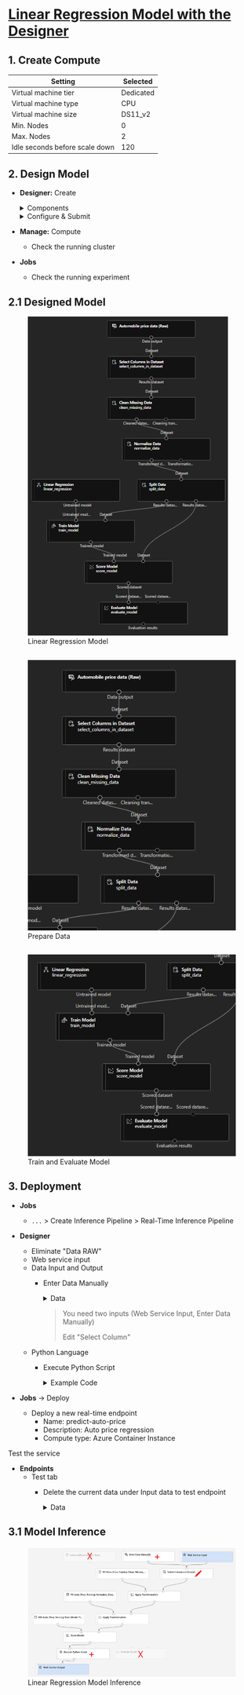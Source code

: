 # [Linear Regression Model with the Designer](https://microsoftlearning.github.io/AI-900-AIFundamentals/instructions/02a-create-regression-model.html#create-and-run-an-inference-pipeline)
## 1. Create Compute
Setting | Selected
--- | ---
Virtual machine tier | Dedicated
Virtual machine type | CPU
Virtual machine size | DS11_v2
Min. Nodes | 0
Max. Nodes | 2
Idle seconds before scale down | 120

## 2. Design Model
- **Designer:** Create
  <details>
  <summary>
  Components
  </summary>
  
    - _Sample Data_
      - Automobile Price Data (Raw)
    - _Data Transformations_
      - Select Columns in Dataset
        - by name
        - add all
        -  \- normalized losses
      - Clear missing data
        - Column names: bore,stroke,horsepower
        - Cleaning mode: Remove entire row
      - Normalize Data
        - Transformation method: MinMax
        - Column names: symboling,wheel-base,length,height,width,curb-weight,engine-size,bore,stroke,compression-ratio,horsepower,peak-rpm,city-mpg,highway-mpg
      - Split Data
        - Fraction of rows in the first output dataset: 0.7
        - Random seed: 123
    - _Model Training_
      - Train Model
        - Column names: price
    - _Machine Learning Algorithms_
      - Linear Regression
    - _Model Scoring & Evaluation_
      - Score Model
      - Evaluate Model
      
    </details>

  <details>
  <summary>
  Configure & Submit
  </summary>
    
    - Create new: car-price-training
    - Select compute type: Compute Cluster
    - Select Azure ML compute cluster: azml-cluster (created)
  </details>
  
- **Manage:** Compute
  - Check the running cluster

- **Jobs** 
  - Check the running experiment

## 2.1 Designed Model

<figure>
  <img
  src="../Codigo-Facilito/images/regression-model.png"
  alt="Linear Regression Model">
  <figcaption>Linear Regression Model</figcaption>
</figure>

## 

<figure>
  <img
  src="../Codigo-Facilito/images/prepare-data.png"
  alt="Prepare Data">
  <figcaption>Prepare Data</figcaption>
</figure>

## 

<figure>
  <img
  src="../Codigo-Facilito/images/train-evaluate-model.png"
  alt="train and evaluate model">
  <figcaption>Train and Evaluate Model</figcaption>
</figure>

## 3. Deployment
- **Jobs**
  - `...` > Create Inference Pipeline > Real-Time Inference Pipeline
- **Designer**
  - Eliminate "Data RAW"
  - Web service input
  - Data Input and Output
    - Enter Data Manually
      <details>
        <summary>Data</summary>
 
        ```
        
         symboling,normalized-losses,make,fuel-type,aspiration,num-of-doors,body-style,drive-wheels,engine-location,wheel-base,length,width,height,curb-weight,engine-type,num-of-cylinders,engine-size,fuel-system,bore,stroke,compression-ratio,horsepower,peak-rpm,city-mpg,highway-mpg
         3,NaN,alfa-romero,gas,std,two,convertible,rwd,front,88.6,168.8,64.1,48.8,2548,dohc,four,130,mpfi,3.47,2.68,9,111,5000,21,27
         3,NaN,alfa-romero,gas,std,two,convertible,rwd,front,88.6,168.8,64.1,48.8,2548,dohc,four,130,mpfi,3.47,2.68,9,111,5000,21,27
         1,NaN,alfa-romero,gas,std,two,hatchback,rwd,front,94.5,171.2,65.5,52.4,2823,ohcv,six,152,mpfi,2.68,3.47,9,154,5000,19,26

        ```
      </details>
      
      > You need two inputs (Web Service Input, Enter Data Manually)
      >
      > Edit "Select Column" 
  - Python Language
    - Execute Python Script
      <details>
        <summary>Example Code</summary>
 
        ```python
        
        import pandas as pd

        def azureml_main(dataframe1 = None, dataframe2 = None):

        scored_results = dataframe1[['Scored Labels']]
        scored_results.rename(columns={'Scored Labels':'predicted price'},
                    inplace=True)    
        return scored_results

        ```
      </details>

- **Jobs** -> Deploy
  - Deploy a new real-time endpoint
    - Name: predict-auto-price
    - Description: Auto price regression
    - Compute type: Azure Container Instance

Test the service
 - **Endpoints**
   - Test tab
     - Delete the current data under Input data to test endpoint
       <details>
        <summary>Data</summary>
 
        ```python
        
         {
          "Inputs": {
            "web_service_input": [
              {
                "symboling": 3,
                "normalized-losses": 1.0,
                "make": "alfa-romero",
                "fuel-type": "gas",
                "aspiration": "std",
                "num-of-doors": "two",
                "body-style": "convertible",
                "drive-wheels": "rwd",
                "engine-location": "front",
                "wheel-base": 88.6,
                "length": 168.8,
                "width": 64.1,
                "height": 48.8,
                "curb-weight": 2548,
                "engine-type": "dohc",
                "num-of-cylinders": "four",
                "engine-size": 130,
                "fuel-system": "mpfi",
                "bore": 3.47,
                "stroke": 2.68,
                "compression-ratio": 9,
                "horsepower": 111,
                "peak-rpm": 5000,
                "city-mpg": 21,
                "highway-mpg": 27
              },
              {
                "symboling": 3,
                "normalized-losses": 1.0,
                "make": "alfa-romero",
                "fuel-type": "gas",
                "aspiration": "std",
                "num-of-doors": "two",
                "body-style": "convertible",
                "drive-wheels": "rwd",
                "engine-location": "front",
                "wheel-base": 88.6,
                "length": 168.8,
                "width": 64.1,
                "height": 48.8,
                "curb-weight": 2548,
                "engine-type": "dohc",
                "num-of-cylinders": "four",
                "engine-size": 130,
                "fuel-system": "mpfi",
                "bore": 3.47,
                "stroke": 2.68,
                "compression-ratio": 9,
                "horsepower": 111,
                "peak-rpm": 5000,
                "city-mpg": 21,
                "highway-mpg": 27
              },
              {
                "symboling": 1,
                "normalized-losses": 1.0,
                "make": "alfa-romero",
                "fuel-type": "gas",
                "aspiration": "std",
                "num-of-doors": "two",
                "body-style": "hatchback",
                "drive-wheels": "rwd",
                "engine-location": "front",
                "wheel-base": 94.5,
                "length": 171.2,
                "width": 65.5,
                "height": 52.4,
                "curb-weight": 2823,
                "engine-type": "ohcv",
                "num-of-cylinders": "six",
                "engine-size": 152,
                "fuel-system": "mpfi",
                "bore": 2.68,
                "stroke": 3.47,
                "compression-ratio": 9,
                "horsepower": 154,
                "peak-rpm": 5000,
                "city-mpg": 19,
                "highway-mpg": 26
              }
            ]
          },
          "GlobalParameters": {}
        }

        ```
      </details>



## 3.1 Model Inference

<figure>
  <img
  src="../Codigo-Facilito/images/inference-changes.png"
  alt="Linear Regression Model Inference">
  <figcaption>Linear Regression Model Inference</figcaption>
</figure>

